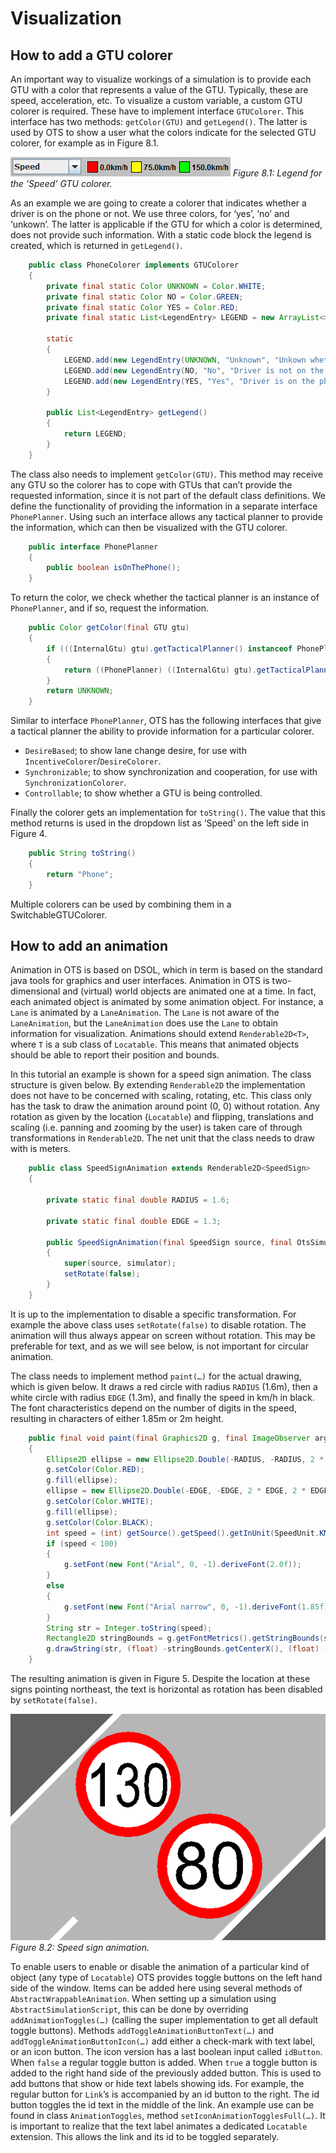 # Visualization

## How to add a GTU colorer

An important way to visualize workings of a simulation is to provide each GTU with a color that represents a value of the GTU. Typically, these are speed, acceleration, etc. To visualize a custom variable, a custom GTU colorer is required. These have to implement interface `GTUColorer`. This interface has two methods: `getColor(GTU)` and `getLegend()`. The latter is used by OTS to show a user what the colors indicate for the selected GTU colorer, for example as in Figure 8.1.

![](../images/OTS_Figure_8.1.png)
_Figure 8.1: Legend for the ‘Speed’ GTU colorer._

As an example we are going to create a colorer that indicates whether a driver is on the phone or not. We use three colors, for ‘yes’, ‘no’ and ‘unkown’. The latter is applicable if the GTU for which a color is determined, does not provide such information. With a static code block the legend is created, which is returned in `getLegend()`.

```java
    public class PhoneColorer implements GTUColorer
    {
        private final static Color UNKNOWN = Color.WHITE;
        private final static Color NO = Color.GREEN;
        private final static Color YES = Color.RED;
        private final static List<LegendEntry> LEGEND = new ArrayList<>();
    
        static
        {
            LEGEND.add(new LegendEntry(UNKNOWN, "Unknown", "Unkown whether the driver is on the phone."));
            LEGEND.add(new LegendEntry(NO, "No", "Driver is not on the phone."));
            LEGEND.add(new LegendEntry(YES, "Yes", "Driver is on the phone."));
        }
    
        public List<LegendEntry> getLegend()
        {
            return LEGEND;
        }
    }
```

The class also needs to implement `getColor(GTU)`. This method may receive any GTU so the colorer has to cope with GTUs that can’t provide the requested information, since it is not part of the default class definitions. We define the functionality of providing the information in a separate interface `PhonePlanner`. Using such an interface allows any tactical planner to provide the information, which can then be visualized with the GTU colorer.

```java
    public interface PhonePlanner
    {
        public boolean isOnThePhone();
    }
```

To return the color, we check whether the tactical planner is an instance of `PhonePlanner`, and if so, request the information.

```java
    public Color getColor(final GTU gtu)
    {
        if (((InternalGtu) gtu).getTacticalPlanner() instanceof PhonePlanner)
        {
            return ((PhonePlanner) ((InternalGtu) gtu).getTacticalPlanner()).isOnThePhone() ? YES : NO;
        }
        return UNKNOWN;
    }
```

Similar to interface `PhonePlanner`, OTS has the following interfaces that give a tactical planner the ability to provide information for a particular colorer.

* `DesireBased`; to show lane change desire, for use with `IncentiveColorer`/`DesireColorer`.
* `Synchronizable`; to show synchronization and cooperation, for use with `SynchronizationColorer`.
* `Controllable`; to show whether a GTU is being controlled.

Finally the colorer gets an implementation for `toString()`. The value that this method returns is used in the dropdown list as ‘Speed’ on the left side in Figure 4.

```java
    public String toString()
    {
        return "Phone";
    }
```

Multiple colorers can be used by combining them in a SwitchableGTUColorer.


## How to add an animation

Animation in OTS is based on DSOL, which in term is based on the standard java tools for graphics and user interfaces. Animation in OTS is two-dimensional and (virtual) world objects are animated one at a time. In fact, each animated object is animated by some animation object. For instance, a `Lane` is animated by a `LaneAnimation`. The `Lane` is not aware of the `LaneAnimation`, but the `LaneAnimation` does use the `Lane` to obtain information for visualization. Animations should extend `Renderable2D<T>`, where `T` is a sub class of `Locatable`. This means that animated objects should be able to report their position and bounds.

In this tutorial an example is shown for a speed sign animation. The class structure is given below. By extending `Renderable2D` the implementation does not have to be concerned with scaling, rotating, etc. This class only has the task to draw the animation around point (0, 0) without rotation. Any rotation as given by the location (`Locatable`) and flipping, translations and scaling (i.e. panning and zooming by the user) is taken care of through transformations in `Renderable2D`. The net unit that the class needs to draw with is meters.

```java
    public class SpeedSignAnimation extends Renderable2D<SpeedSign>
    {
    
        private static final double RADIUS = 1.6;
    
        private static final double EDGE = 1.3;
    
        public SpeedSignAnimation(final SpeedSign source, final OtsSimulatorInterface simulator)
        {
            super(source, simulator);
            setRotate(false);
        }
    }
```

It is up to the implementation to disable a specific transformation. For example the above class uses `setRotate(false)` to disable rotation. The animation will thus always appear on screen without rotation. This may be preferable for text, and as we will see below, is not important for circular animation.

The class needs to implement method `paint(…)` for the actual drawing, which is given below. It draws a red circle with radius `RADIUS` (1.6m), then a white circle with radius `EDGE` (1.3m), and finally the speed in km/h in black. The font characteristics depend on the number of digits in the speed, resulting in characters of either 1.85m or 2m height.

```java
    public final void paint(final Graphics2D g, final ImageObserver arg1)
    {
        Ellipse2D ellipse = new Ellipse2D.Double(-RADIUS, -RADIUS, 2 * RADIUS, 2 * RADIUS);
        g.setColor(Color.RED);
        g.fill(ellipse);
        ellipse = new Ellipse2D.Double(-EDGE, -EDGE, 2 * EDGE, 2 * EDGE);
        g.setColor(Color.WHITE);
        g.fill(ellipse);
        g.setColor(Color.BLACK);
        int speed = (int) getSource().getSpeed().getInUnit(SpeedUnit.KM_PER_HOUR);
        if (speed < 100)
        {
            g.setFont(new Font("Arial", 0, -1).deriveFont(2.0f));
        }
        else
        {
            g.setFont(new Font("Arial narrow", 0, -1).deriveFont(1.85f));
        }
        String str = Integer.toString(speed);
        Rectangle2D stringBounds = g.getFontMetrics().getStringBounds(str, g);
        g.drawString(str, (float) -stringBounds.getCenterX(), (float) -stringBounds.getCenterY());
    }
```

The resulting animation is given in Figure 5. Despite the location at these signs pointing northeast, the text is horizontal as rotation has been disabled by `setRotate(false)`.

![](../images/OTS_Figure_8.2.png)
_Figure 8.2: Speed sign animation._

To enable users to enable or disable the animation of a particular kind of object (any type of `Locatable`) OTS provides toggle buttons on the left hand side of the window. Items can be added here using several methods of `AbstractWrappableAnimation`. When setting up a simulation using `AbstractSimulationScript`, this can be done by overriding `addAnimationToggles(…)` (calling the super implementation to get all default toggle buttons). Methods `addToggleAnimationButtonText(…)` and `addToggleAnimationButtonIcon(…)` add either a check-mark with text label, or an icon button. The icon version has a last boolean input called `idButton`. When `false` a regular toggle button is added. When `true` a toggle button is added to the right hand side of the previously added button. This is used to add buttons that show or hide text labels showing ids. For example, the regular button for `Link`’s is accompanied by an id button to the right. The id button toggles the id text in the middle of the link. An example use can be found in class `AnimationToggles`, method `setIconAnimationTogglesFull(…)`. It is important to realize that the text label animates a dedicated `Locatable` extension. This allows the link and its id to be toggled separately.
